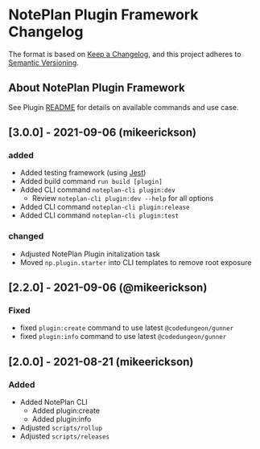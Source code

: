 # NotePlan Plugin Framework Changelog

The format is based on [Keep a Changelog](https://keepachangelog.com/en/1.0.0/),
and this project adheres to [Semantic Versioning](https://semver.org/spec/v2.0.0.html).

## About NotePlan Plugin Framework

See Plugin [README](https://github.com/NotePlan/plugins/blob/main/README.md) for details on available commands and use case.

## [3.0.0] - 2021-09-06 (mikeerickson)

### added
- Added testing framework (using [Jest](https://jestjs.io/))
- Added build command `run build [plugin]`
- Added CLI command `noteplan-cli plugin:dev`
  - Review `noteplan-cli plugin:dev --help` for all options
- Added CLI command `noteplan-cli plugin:release`
- Added CLI command `noteplan-cli plugin:test`

### changed
- Adjusted NotePlan Plugin initalization task
- Moved `np.plugin.starter` into CLI templates to remove root exposure

## [2.2.0] - 2021-09-06 (@mikeerickson)

### Fixed
- fixed `plugin:create` command to use latest `@codedungeon/gunner`
- fixed `plugin:info` command to use latest `@codedungeon/gunner`

## [2.0.0] - 2021-08-21 (mikeerickson)

### Added
- Added NotePlan CLI
  - Added plugin:create
  - Added plugin:info
- Adjusted `scripts/rollup`
- Adjusted `scripts/releases`
